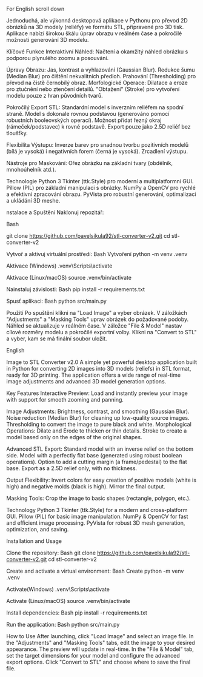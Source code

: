 For English scroll down

Jednoduchá, ale výkonná desktopová aplikace v Pythonu pro převod 2D obrázků na 3D modely (reliéfy) ve formátu STL, připravené pro 3D tisk. Aplikace nabízí širokou škálu úprav obrazu v reálném čase a pokročilé možnosti generování 3D modelu.

Klíčové Funkce
Interaktivní Náhled: Načtení a okamžitý náhled obrázku s podporou plynulého zoomu a posouvání.


Úpravy Obrazu:
Jas, kontrast a vyhlazování (Gaussian Blur).
Redukce šumu (Median Blur) pro čištění nekvalitních předloh.
Prahování (Thresholding) pro převod na čistě černobílý obraz.
Morfologické Operace:
Dilatace a eroze pro ztučnění nebo ztenčení detailů.
"Obtažení" (Stroke) pro vytvoření modelu pouze z hran původních tvarů.

Pokročilý Export STL:
Standardní model s inverzním reliéfem na spodní straně.
Model s dokonale rovnou podstavou (generováno pomocí robustních booleovských operací).
Možnost přidat řezný okraj (rámeček/podstavec) k rovné podstavě.
Export pouze jako 2.5D reliéf bez tloušťky.


Flexibilita Výstupu:
Inverze barev pro snadnou tvorbu pozitivních modelů (bílá je vysoká) i negativních forem (černá je vysoká).
Zrcadlení výstupu.


Nástroje pro Maskování: 
Ořez obrázku na základní tvary (obdélník, mnohoúhelník atd.).


Technologie
Python 3
Tkinter (ttk.Style) pro moderní a multiplatformní GUI.
Pillow (PIL) pro základní manipulaci s obrázky.
NumPy a OpenCV pro rychlé a efektivní zpracování obrazu.
PyVista pro robustní generování, optimalizaci a ukládání 3D meshe.

nstalace a Spuštění
Naklonuj repozitář:

Bash

git clone https://github.com/pavelsikula92/stl-converter-v2.git
cd stl-converter-v2

Vytvoř a aktivuj virtuální prostředí:
Bash
Vytvoření
python -m venv .venv

Aktivace (Windows)
.venv\Scripts\activate

Aktivace (Linux/macOS)
source .venv/bin/activate

Nainstaluj závislosti:
Bash
pip install -r requirements.txt

Spusť aplikaci:
Bash
python src/main.py


Použití
Po spuštění klikni na "Load Image" a vyber obrázek.
V záložkách "Adjustments" a "Masking Tools" uprav obrázek do požadované podoby. Náhled se aktualizuje v reálném čase.
V záložce "File & Model" nastav cílové rozměry modelu a pokročilé exportní volby.
Klikni na "Convert to STL" a vyber, kam se má finální soubor uložit.




English


Image to STL Converter v2.0
A simple yet powerful desktop application built in Python for converting 2D images into 3D models (reliefs) in STL format, ready for 3D printing. The application offers a wide range of real-time image adjustments and advanced 3D model generation options.

Key Features
Interactive Preview: Load and instantly preview your image with support for smooth zooming and panning.

Image Adjustments:
Brightness, contrast, and smoothing (Gaussian Blur).
Noise reduction (Median Blur) for cleaning up low-quality source images.
Thresholding to convert the image to pure black and white.
Morphological Operations:
Dilate and Erode to thicken or thin details.
Stroke to create a model based only on the edges of the original shapes.


Advanced STL Export:
Standard model with an inverse relief on the bottom side.
Model with a perfectly flat base (generated using robust boolean operations).
Option to add a cutting margin (a frame/pedestal) to the flat base.
Export as a 2.5D relief only, with no thickness.


Output Flexibility:
Invert colors for easy creation of positive models (white is high) and negative molds (black is high).
Mirror the final output.


Masking Tools:
Crop the image to basic shapes (rectangle, polygon, etc.).


Technology
Python 3
Tkinter (ttk.Style) for a modern and cross-platform GUI.
Pillow (PIL) for basic image manipulation.
NumPy & OpenCV for fast and efficient image processing.
PyVista for robust 3D mesh generation, optimization, and saving.

Installation and Usage

Clone the repository:
Bash
git clone https://github.com/pavelsikula92/stl-converter-v2.git
cd stl-converter-v2


Create and activate a virtual environment:
Bash
Create
python -m venv .venv

Activate(Windows)
.venv\Scripts\activate

Activate (Linux/macOS)
source .venv/bin/activate


Install dependencies:
Bash
pip install -r requirements.txt


Run the application:
Bash
python src/main.py


How to Use
After launching, click "Load Image" and select an image file.
In the "Adjustments" and "Masking Tools" tabs, edit the image to your desired appearance. The preview will update in real-time.
In the "File & Model" tab, set the target dimensions for your model and configure the advanced export options.
Click "Convert to STL" and choose where to save the final file.